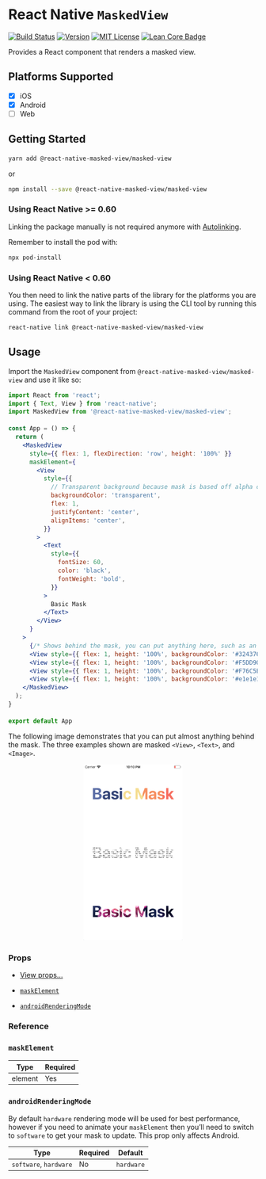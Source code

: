 # React Native `MaskedView`

[![Build Status][build-badge]][build]
[![Version][version-badge]][package]
[![MIT License][license-badge]][license]
[![Lean Core Badge][lean-core-badge]][lean-core-issue]

Provides a React component that renders a masked view.

## Platforms Supported

- [x] iOS
- [x] Android
- [ ] Web

## Getting Started

```sh
yarn add @react-native-masked-view/masked-view
```

or

```sh
npm install --save @react-native-masked-view/masked-view
```

### Using React Native >= 0.60

Linking the package manually is not required anymore with [Autolinking](https://github.com/react-native-masked-view/cli/blob/master/docs/autolinking.md).

Remember to install the pod with:

```sh
npx pod-install
```

### Using React Native < 0.60

You then need to link the native parts of the library for the platforms you are using. The easiest way to link the library is using the CLI tool by running this command from the root of your project:

```sh
react-native link @react-native-masked-view/masked-view
```

## Usage

Import the `MaskedView` component from `@react-native-masked-view/masked-view` and use it like so:

```jsx
import React from 'react';
import { Text, View } from 'react-native';
import MaskedView from '@react-native-masked-view/masked-view';

const App = () => {
  return (
    <MaskedView
      style={{ flex: 1, flexDirection: 'row', height: '100%' }}
      maskElement={
        <View
          style={{
            // Transparent background because mask is based off alpha channel.
            backgroundColor: 'transparent',
            flex: 1,
            justifyContent: 'center',
            alignItems: 'center',
          }}
        >
          <Text
            style={{
              fontSize: 60,
              color: 'black',
              fontWeight: 'bold',
            }}
          >
            Basic Mask
          </Text>
        </View>
      }
    >
      {/* Shows behind the mask, you can put anything here, such as an image */}
      <View style={{ flex: 1, height: '100%', backgroundColor: '#324376' }} />
      <View style={{ flex: 1, height: '100%', backgroundColor: '#F5DD90' }} />
      <View style={{ flex: 1, height: '100%', backgroundColor: '#F76C5E' }} />
      <View style={{ flex: 1, height: '100%', backgroundColor: '#e1e1e1' }} />
    </MaskedView>
  );
}

export default App
```

The following image demonstrates that you can put almost anything behind the mask. The three examples shown are masked `<View>`, `<Text>`, and `<Image>`.

<div align="center"><img src="img/example.png" width="200"></img></div>

### Props

- [View props...](https://github.com/facebook/react-native-website/blob/master/docs/view.md#props)

- [`maskElement`](#maskelement)

- [`androidRenderingMode`](#androidrenderingmode)

### Reference

### `maskElement`

| Type    | Required |
| ------- | -------- |
| element | Yes      |

### `androidRenderingMode`

By default `hardware` rendering mode will be used for best performance, however if you need to animate your `maskElement` then you’ll need to switch to `software` to get your mask to update. This prop only affects Android.

| Type                   | Required | Default    |
| ---------------------- | -------- | ---------- |
| `software`, `hardware` | No       | `hardware` |

<!-- badges -->

[build-badge]: https://github.com/react-native-masked-view/masked-view/workflows/Build/badge.svg
[build]: https://github.com/react-native-masked-view/masked-view/actions
[version-badge]: https://img.shields.io/npm/v/@react-native-masked-view/masked-view.svg?style=flat-square
[package]: https://www.npmjs.com/package/@react-native-masked-view/masked-view
[license-badge]: https://img.shields.io/npm/l/@react-native-masked-view/masked-view.svg?style=flat-square
[license]: https://opensource.org/licenses/MIT
[lean-core-badge]: https://img.shields.io/badge/Lean%20Core-Extracted-brightgreen.svg?style=flat-square
[lean-core-issue]: https://github.com/facebook/react-native/issues/23313